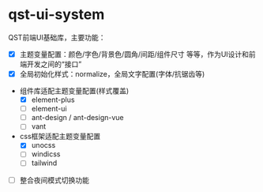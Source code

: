 # qst-ui-system
QST前端UI基础库，主要功能：
- [x] 主题变量配置：颜色/字色/背景色/圆角/间距/组件尺寸 等等，作为UI设计和前端开发之间的“接口”
- [x] 全局初始化样式：normalize，全局文字配置(字体/抗锯齿等)
- 组件库适配主题变量配置(样式覆盖)
  - [x] element-plus
  - [ ] element-ui
  - [ ] ant-design / ant-design-vue
  - [ ] vant
- css框架适配主题变量配置
  - [x] unocss
  - [ ] windicss
  - [ ] tailwind
- [ ] 整合夜间模式切换功能